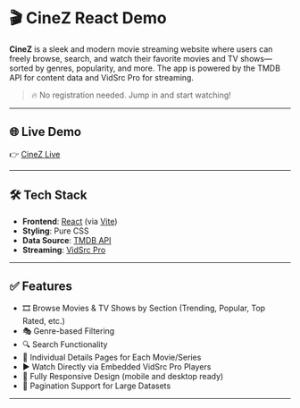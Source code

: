 # 🎬 CineZ React Demo

**CineZ** is a sleek and modern movie streaming website where users can freely browse, search, and watch their favorite movies and TV shows—sorted by genres, popularity, and more. The app is powered by the TMDB API for content data and VidSrc Pro for streaming.

> 🔥 No registration needed. Jump in and start watching!

---

## 🌐 Live Demo

👉 [CineZ Live](https://cinez-react-demo.pages.dev/) 

---

## 🛠️ Tech Stack

- **Frontend**: [React](https://reactjs.org/) (via [Vite](https://vitejs.dev/))
- **Styling**: Pure CSS
- **Data Source**: [TMDB API](https://www.themoviedb.org/documentation/api)
- **Streaming**: [VidSrc Pro](https://vidsrc.to/)

---

## ✅ Features

- 🎞️ Browse Movies & TV Shows by Section (Trending, Popular, Top Rated, etc.)
- 🎭 Genre-based Filtering
- 🔍 Search Functionality
- 📄 Individual Details Pages for Each Movie/Series
- ▶️ Watch Directly via Embedded VidSrc Pro Players
- 📱 Fully Responsive Design (mobile and desktop ready)
- 🧭 Pagination Support for Large Datasets

---
